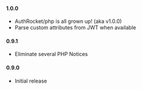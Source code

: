 #### 1.0.0
- AuthRocket/php is all grown up! (aka v1.0.0)
- Parse custom attributes from JWT when available

#### 0.9.1
- Eliminate several PHP Notices

#### 0.9.0

- Initial release
